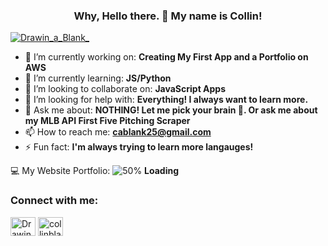  <h3 align = "center"> Why, Hello there. 👋 My name is Collin! </h3>

<p align="left"> <a href="https://twitter.com/Drawin_a_Blank_" target="blank"><img src="https://img.shields.io/twitter/follow/Drawin_a_Blank_?logo=twitter&style=for-the-badge" alt="Drawin_a_Blank_" /></a> </p>

- 🔭 I’m currently working on: **Creating My First App and a Portfolio on AWS**
- 🌱 I’m currently learning: **JS/Python**
- 👯 I’m looking to collaborate on: **JavaScript Apps**
- 🤔 I’m looking for help with: **Everything! I always want to learn more.**
- 💬 Ask me about: **NOTHING! Let me pick your brain 🧠. Or ask me about my MLB API First Five Pitching Scraper**
- 📫 How to reach me: **cablank25@gmail.com**
- ⚡ Fun fact: **I'm always trying to learn more langauges!**



💻 My Website Portfolio: ![50%](https://progress-bar.dev/50) **Loading**

<h3 align="left">Connect with me:</h3>
<p align="left">
<a href="https://twitter.com/Drawin_a_Blank_" target="blank"><img align="center" src="https://cdn.jsdelivr.net/npm/simple-icons@3.0.1/icons/twitter.svg" alt="Drawin_a_Blank_" height="30" width="40" /></a>
<a href="https://www.linkedin.com/in/collin-blank/" target="blank"><img align="center" src="https://cdn.jsdelivr.net/npm/simple-icons@3.0.1/icons/linkedin.svg" alt="collinblank" height="30" width="40" /></a>
</p>
